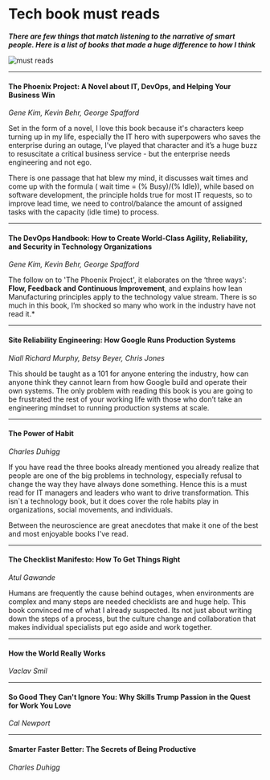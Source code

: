 # Tech book must reads


***There are few things that match listening to the narrative of smart people.
Here is a list of books that made a huge difference to how I think***

![must reads](https://raoconnor.github.io/docs/assets/images/books.png)

--- 

#### The Phoenix Project: A Novel about IT, DevOps, and Helping Your Business Win
*Gene Kim, Kevin Behr, George Spafford* 

Set in the form of a novel, I love this book because it's characters keep turning up in my life, especially the IT hero with superpowers who saves the enterprise during an outage, I've played that character and it’s a huge buzz to resuscitate a critical business service - but the enterprise needs engineering and not ego.

There is one passage that hat blew my mind, it discusses wait times and come up with the formula ( wait time = (% Busy)/(% Idle)), while based on software development, the principle holds true for most IT requests, so to improve lead time, we need to control/balance the amount of assigned tasks with the capacity (idle time) to process.
  
---  

####  The DevOps Handbook: How to Create World-Class Agility, Reliability, and Security in Technology Organizations
*Gene Kim, Kevin Behr, George Spafford*

The follow on to 'The Phoenix Project', it elaborates on the ‘three ways': **Flow, Feedback and Continuous Improvement**, and explains how lean Manufacturing principles apply to the technology value stream. There is so much in this book, I’m shocked so many who work in the industry have not read it.*

--- 

####  Site Reliability Engineering: How Google Runs Production Systems
*Niall Richard Murphy, Betsy Beyer, Chris Jones* 

This should be taught as a 101 for anyone entering the industry, how can anyone think they cannot learn from how Google build and operate their own systems. The only problem with reading this book is you are going to be frustrated the rest of your working life with those who don’t take an engineering mindset to running production systems at scale.

--- 

####  The Power of Habit 
*Charles Duhigg*

If you have read the three books already mentioned you already realize that people are one of the big problems in technology, especially refusal to change the way they have always done something. Hence this is a must read for IT managers and leaders who want to drive transformation. This isn`t a technology book, but it does cover the role habits play in organizations, social movements, and individuals. 

Between the neuroscience are great anecdotes that make it one of the best and most enjoyable books I've read.


--- 

####  The Checklist Manifesto: How To Get Things Right
*Atul Gawande*

Humans are frequently the cause behind outages, when environments are complex and many steps are needed checklists are and huge help. This book convinced me of what I already suspected. Its not just about writing down the steps of a process, but the culture change and collaboration that makes individual specialists put ego aside and work together.

--- 

####  How the World Really Works
*Vaclav Smil*

--- 

####  So Good They Can't Ignore You: Why Skills Trump Passion in the Quest for Work You Love
*Cal Newport*

--- 

####  Smarter Faster Better: The Secrets of Being Productive
*Charles Duhigg*
 
